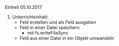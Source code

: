 Einheit 05.10.2017

1. Unterrichtsinhalt: 
    - Feld erstellen und als Feld ausgeben 
    - Feld in einer Datei speichern 
        - mit fs.writeFileSync
    - Feld aus einer Datei in ein Objekt umwandeln
    